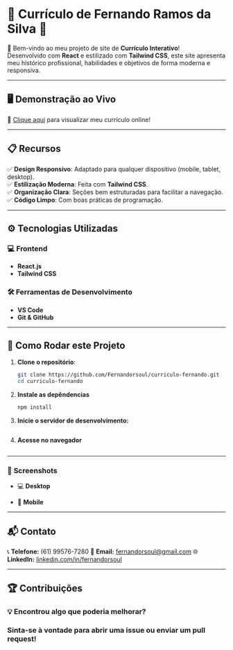 # 🌟 **Currículo de Fernando Ramos da Silva** 🌟

🚀 Bem-vindo ao meu projeto de site de **Currículo Interativo**!  
Desenvolvido com **React** e estilizado com **Tailwind CSS**, este site apresenta meu histórico profissional, habilidades e objetivos de forma moderna e responsiva.  

---

## 🖥️ **Demonstração ao Vivo**  
🔗 [Clique aqui](https://seu-link-aqui.com) para visualizar meu currículo online!  

---

## 📋 **Recursos**  

✅ **Design Responsivo**: Adaptado para qualquer dispositivo (mobile, tablet, desktop).  
✅ **Estilização Moderna**: Feita com **Tailwind CSS**.  
✅ **Organização Clara**: Seções bem estruturadas para facilitar a navegação.  
✅ **Código Limpo**: Com boas práticas de programação.  

---

## ⚙️ **Tecnologias Utilizadas**  

### 💻 **Frontend**
- **React.js**
- **Tailwind CSS**

### 🛠️ **Ferramentas de Desenvolvimento**
- **VS Code**
- **Git & GitHub**

---

## 🚀 **Como Rodar este Projeto**  

1. **Clone o repositório**:  
   ```bash
   git clone https://github.com/Fernandorsoul/curriculo-fernando.git
   cd curriculo-fernando

2. **Instale as depêndencias**
    ```bash
    npm install

3. **Inicie o servidor de desenvolvimento:**
    ```npm start

4. **Acesse no navegador**
    ```http://localhost:3000

--- 

### 🎨 **Screenshots**
- 💻 **Desktop**

- 📱 **Mobile**

--- 

## 📬 **Contato**
📞 **Telefone:** (61) 99576-7280
📧 **Email:** [fernandorsoul@gmail.com](mailto:fernandorsoul@gmail.com)
🌐 **LinkedIn:** [linkedin.com/in/fernandorsoul](linkedin.com/in/fernandorsoul)

---
## 🏆 Contribuições
### 💡 Encontrou algo que poderia melhorar?
### Sinta-se à vontade para abrir uma issue ou enviar um pull request!